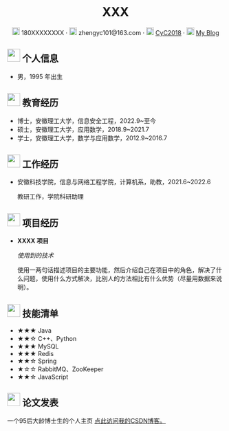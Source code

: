
 <center>
     <h1>XXX</h1>
     <div>
         <span>
             <img src="assets/phone-solid.svg" width="18px">
             180XXXXXXXX
         </span>
         ·
         <span>
             <img src="assets/envelope-solid.svg" width="18px">
             zhengyc101@163.com
         </span>
         ·
         <span>
             <img src="assets/github-brands.svg" width="18px">
             <a href="https://github.com/CyC2018">CyC2018</a>
         </span>
         ·
         <span>
             <img src="assets/rss-solid.svg" width="18px">
             <a href="#">My Blog</a>
         </span>
     </div>
 </center>

 ## <img src="assets/info-circle-solid.svg" width="30px"> 个人信息 

 - 男，1995 年出生


## <img src="assets/graduation-cap-solid.svg" width="30px"> 教育经历

- 博士，安徽理工大学，信息安全工程，2022.9~至今
- 硕士，安徽理工大学，应用数学，2018.9~2021.7
- 学士，安徽理工大学，数学与应用数学，2012.9~2016.7


## <img src="assets/briefcase-solid.svg" width="30px"> 工作经历

- 安徽科技学院，信息与网络工程学院，计算机系，助教，2021.6~2022.6

   教研工作，学院科研助理

## <img src="assets/project-diagram-solid.svg" width="30px"> 项目经历

- **XXXX 项目**

  *使用到的技术*

  使用一两句话描述项目的主要功能，然后介绍自己在项目中的角色，解决了什么问题，使用什么方式解决，比别人的方法相比有什么优势（尽量用数据来说明）。

## <img src="assets/tools-solid.svg" width="30px"> 技能清单

- ★★★ Java
- ★★☆ C++、Python
- ★★★ MySQL
- ★★★ Redis
- ★★☆ Spring
- ★☆☆ RabbitMQ、ZooKeeper
- ★★☆ JavaScript
## <img src="assets/project-diagram-solid.svg" width="30px"> 论文发表


一个95后大龄博士生的个人主页
[点此访问我的CSDN博客。](https://blog.csdn.net/cfshao)
